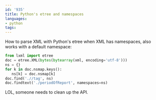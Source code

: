 ```yaml
---
id: '935'
title: Python's etree and namespaces
languages:
- python
tags:
---
```

How to parse XML with Python's etree when XML has namespaces, also works with a default namespace:

```python
from lxml import etree
doc = etree.XML(bytes(bytearray(xml, encoding='utf-8')))
ns = {}
for k in doc.nsmap.keys():
   ns[k] = doc.nsmap[k]
doc.find('.//tag', ns)
doc.findtext('./periodOfReport', namespaces=ns)
```

LOL, someone needs to clean up the API.
